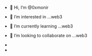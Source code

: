 - 👋 Hi, I’m @0xmonir
- 👀 I’m interested in ...web3
- 🌱 I’m currently learning ...web3
- 💞️ I’m looking to collaborate on ...web3
  
- 
- 

<!---
0xmonir/0xmonir is a ✨ special ✨ repository because its `README.md` (this file) appears on your GitHub profile.
You can click the Preview link to take a look at your changes.
--->
